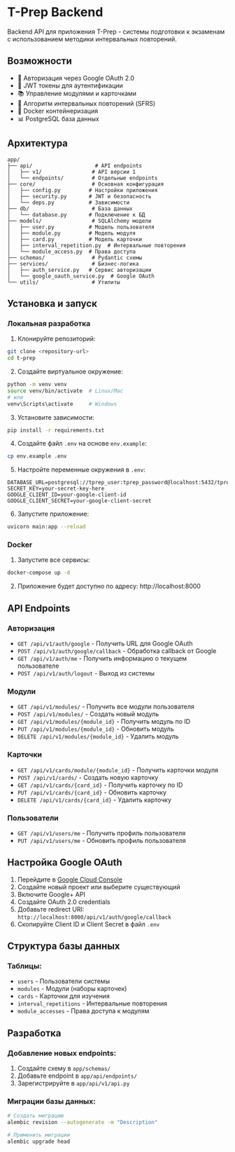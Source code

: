 # T-Prep Backend

Backend API для приложения T-Prep - системы подготовки к экзаменам с использованием методики интервальных повторений.

## Возможности

- 🔐 Авторизация через Google OAuth 2.0
- 🎫 JWT токены для аутентификации
- 📚 Управление модулями и карточками
- 🧠 Алгоритм интервальных повторений (SFRS)
- 🐳 Docker контейнеризация
- 📊 PostgreSQL база данных

## Архитектура

```
app/
├── api/                    # API endpoints
│   ├── v1/                # API версии 1
│   └── endpoints/         # Отдельные endpoints
├── core/                  # Основная конфигурация
│   ├── config.py         # Настройки приложения
│   ├── security.py       # JWT и безопасность
│   └── deps.py           # Зависимости
├── db/                    # База данных
│   └── database.py       # Подключение к БД
├── models/                # SQLAlchemy модели
│   ├── user.py           # Модель пользователя
│   ├── module.py         # Модель модуля
│   ├── card.py           # Модель карточки
│   ├── interval_repetition.py  # Интервальные повторения
│   └── module_access.py  # Права доступа
├── schemas/               # Pydantic схемы
├── services/              # Бизнес-логика
│   ├── auth_service.py   # Сервис авторизации
│   └── google_oauth_service.py  # Google OAuth
└── utils/                 # Утилиты
```

## Установка и запуск

### Локальная разработка

1. Клонируйте репозиторий:
```bash
git clone <repository-url>
cd t-prep
```

2. Создайте виртуальное окружение:
```bash
python -m venv venv
source venv/bin/activate  # Linux/Mac
# или
venv\Scripts\activate     # Windows
```

3. Установите зависимости:
```bash
pip install -r requirements.txt
```

4. Создайте файл `.env` на основе `env.example`:
```bash
cp env.example .env
```

5. Настройте переменные окружения в `.env`:
```env
DATABASE_URL=postgresql://tprep_user:tprep_password@localhost:5432/tprep_db
SECRET_KEY=your-secret-key-here
GOOGLE_CLIENT_ID=your-google-client-id
GOOGLE_CLIENT_SECRET=your-google-client-secret
```

6. Запустите приложение:
```bash
uvicorn main:app --reload
```

### Docker

1. Запустите все сервисы:
```bash
docker-compose up -d
```

2. Приложение будет доступно по адресу: http://localhost:8000

## API Endpoints

### Авторизация
- `GET /api/v1/auth/google` - Получить URL для Google OAuth
- `POST /api/v1/auth/google/callback` - Обработка callback от Google
- `GET /api/v1/auth/me` - Получить информацию о текущем пользователе
- `POST /api/v1/auth/logout` - Выход из системы

### Модули
- `GET /api/v1/modules/` - Получить все модули пользователя
- `POST /api/v1/modules/` - Создать новый модуль
- `GET /api/v1/modules/{module_id}` - Получить модуль по ID
- `PUT /api/v1/modules/{module_id}` - Обновить модуль
- `DELETE /api/v1/modules/{module_id}` - Удалить модуль

### Карточки
- `GET /api/v1/cards/module/{module_id}` - Получить карточки модуля
- `POST /api/v1/cards/` - Создать новую карточку
- `GET /api/v1/cards/{card_id}` - Получить карточку по ID
- `PUT /api/v1/cards/{card_id}` - Обновить карточку
- `DELETE /api/v1/cards/{card_id}` - Удалить карточку

### Пользователи
- `GET /api/v1/users/me` - Получить профиль пользователя
- `PUT /api/v1/users/me` - Обновить профиль пользователя

## Настройка Google OAuth

1. Перейдите в [Google Cloud Console](https://console.cloud.google.com/)
2. Создайте новый проект или выберите существующий
3. Включите Google+ API
4. Создайте OAuth 2.0 credentials
5. Добавьте redirect URI: `http://localhost:8000/api/v1/auth/google/callback`
6. Скопируйте Client ID и Client Secret в файл `.env`

## Структура базы данных

### Таблицы:
- `users` - Пользователи системы
- `modules` - Модули (наборы карточек)
- `cards` - Карточки для изучения
- `interval_repetitions` - Интервальные повторения
- `module_accesses` - Права доступа к модулям

## Разработка

### Добавление новых endpoints:
1. Создайте схему в `app/schemas/`
2. Добавьте endpoint в `app/api/endpoints/`
3. Зарегистрируйте в `app/api/v1/api.py`

### Миграции базы данных:
```bash
# Создать миграцию
alembic revision --autogenerate -m "Description"

# Применить миграции
alembic upgrade head
```
